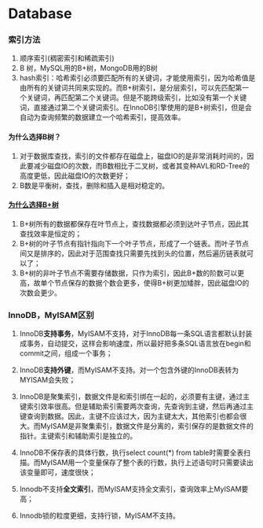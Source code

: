 # Database

### 索引方法
1. 顺序索引(稠密索引和稀疏索引)
2. B 树，MySQL用的B+树，MongoDB用的B树
3. hash索引：哈希索引必须要匹配所有的关键词，才能使用索引，因为哈希值是由所有的关键词共同来实现的。而B+树索引，是分层索引，可以先匹配第一个关键词，再匹配第二个关键词。但是不能跨级索引，比如没有第一个关键词，直接通过第二个关键词索引。在InnoDB引擎使用的是B+树索引，但是会自动为查询频繁的数据建立一个哈希索引，提高效率。
#### 为什么选择B树？

1. 对于数据库查找，索引的文件都存在磁盘上，磁盘IO的是非常消耗时间的，因此要减少磁盘IO的次数，而B数相比于二叉树，或者其变种AVL和RD-Tree的高度更低，因此磁盘IO的次数更好； 
2. B数是平衡树，查找，删除和插入是相对稳定的。

#### [为什么选择B+树](https://mp.weixin.qq.com/s?__biz=MzI1MTIzMzI2MA==&mid=2650561244&idx=1&sn=df3abafd3aa2f5a3abfe507bfc26982f&chksm=f1feec5fc6896549f89cbb82ee3d8010c63da76814030b285fa29322795de512ccca207064ee&mpshare=1&scene=1&srcid=0808vEJ8IjlSjZOUPs3xA20m&pass_ticket=1D74/xbCpltZzYXLI4sJssGpef7YU1ldKrGz/vIh0Hh1y313oWzky/HmgVUx8xsu#rd) 
1. B+树所有的数据都保存在叶节点上，查找数据都必须到达叶子节点，因此其查找效率是恒定的； 
2. B+树的叶子节点有指针指向下一个叶子节点，形成了一个链表。而叶子节点间又是排序的，因此对于范围查找只需要先找到头的位置，然后遍历链表就可以了； 
3. B+树的非叶子节点不需要存储数据，只作为索引，因此B+数的阶数可以更高，故单个节点保存的数据个数会更多，使得B+树更加矮胖，因此磁盘IO的次数会更少。


### InnoDB，MyISAM区别

1. InnoDB**支持事务**，MyISAM不支持，对于InnoDB每一条SQL语言都默认封装成事务，自动提交，这样会影响速度，所以最好把多条SQL语言放在begin和commit之间，组成一个事务；

2. InnoDB**支持外键**，而MyISAM不支持。对一个包含外键的InnoDB表转为MYISAM会失败；

3. InnoDB是聚集索引，数据文件是和索引绑在一起的，必须要有主键，通过主键索引效率很高。但是辅助索引需要两次查询，先查询到主键，然后再通过主键查询到数据。因此，主键不应该过大，因为主键太大，其他索引也都会很大。而MyISAM是非聚集索引，数据文件是分离的，索引保存的是数据文件的指针。主键索引和辅助索引是独立的。

4. InnoDB不保存表的具体行数，执行select count(*) from table时需要全表扫描。而MyISAM用一个变量保存了整个表的行数，执行上述语句时只需要读出该变量即可，速度很快；

5. Innodb不支持**全文索引**，而MyISAM支持全文索引，查询效率上MyISAM要高；

6. Innodb锁的粒度更细，支持行锁，MyISAM不支持。

 